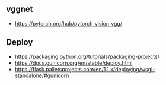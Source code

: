 
## vggnet

- https://pytorch.org/hub/pytorch_vision_vgg/

## Deploy

- https://packaging.python.org/tutorials/packaging-projects/
- https://docs.gunicorn.org/en/stable/deploy.html
- https://flask.palletsprojects.com/en/1.1.x/deploying/wsgi-standalone/#gunicorn
